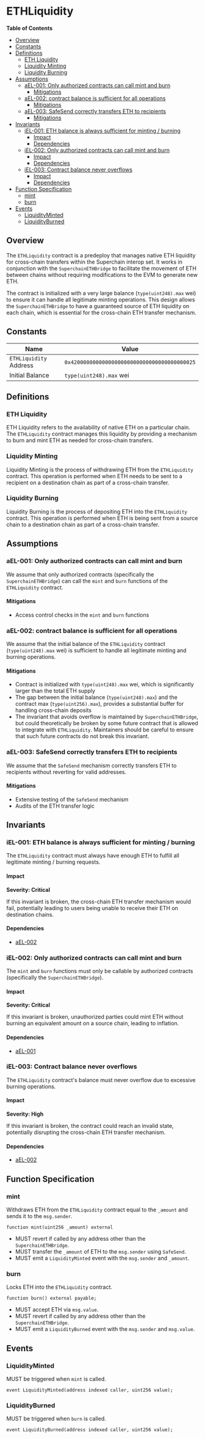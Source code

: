 # ETHLiquidity

<!-- START doctoc generated TOC please keep comment here to allow auto update -->
<!-- DON'T EDIT THIS SECTION, INSTEAD RE-RUN doctoc TO UPDATE -->
**Table of Contents**

- [Overview](#overview)
- [Constants](#constants)
- [Definitions](#definitions)
  - [ETH Liquidity](#eth-liquidity)
  - [Liquidity Minting](#liquidity-minting)
  - [Liquidity Burning](#liquidity-burning)
- [Assumptions](#assumptions)
  - [aEL-001: Only authorized contracts can call mint and burn](#ael-001-only-authorized-contracts-can-call-mint-and-burn)
    - [Mitigations](#mitigations)
  - [aEL-002: contract balance is sufficient for all operations](#ael-002-contract-balance-is-sufficient-for-all-operations)
    - [Mitigations](#mitigations-1)
  - [aEL-003: SafeSend correctly transfers ETH to recipients](#ael-003-safesend-correctly-transfers-eth-to-recipients)
    - [Mitigations](#mitigations-2)
- [Invariants](#invariants)
  - [iEL-001: ETH balance is always sufficient for minting / burning](#iel-001-eth-balance-is-always-sufficient-for-minting--burning)
    - [Impact](#impact)
    - [Dependencies](#dependencies)
  - [iEL-002: Only authorized contracts can call mint and burn](#iel-002-only-authorized-contracts-can-call-mint-and-burn)
    - [Impact](#impact-1)
    - [Dependencies](#dependencies-1)
  - [iEL-003: Contract balance never overflows](#iel-003-contract-balance-never-overflows)
    - [Impact](#impact-2)
    - [Dependencies](#dependencies-2)
- [Function Specification](#function-specification)
  - [mint](#mint)
  - [burn](#burn)
- [Events](#events)
  - [LiquidityMinted](#liquidityminted)
  - [LiquidityBurned](#liquidityburned)

<!-- END doctoc generated TOC please keep comment here to allow auto update -->

## Overview

The `ETHLiquidity` contract is a predeploy that manages native ETH liquidity for cross-chain transfers within the Superchain interop set. It works in conjunction with the `SuperchainETHBridge` to facilitate the movement of ETH between chains without requiring modifications to the EVM to generate new ETH.

The contract is initialized with a very large balance (`type(uint248).max` wei) to ensure it can handle all legitimate minting operations. This design allows the `SuperchainETHBridge` to have a guaranteed source of ETH liquidity on each chain, which is essential for the cross-chain ETH transfer mechanism.

## Constants

| Name                    | Value                                        |
| ----------------------- | -------------------------------------------- |
| `ETHLiquidity` Address  | `0x4200000000000000000000000000000000000025` |
| Initial Balance         | `type(uint248).max` wei                      |

## Definitions

### ETH Liquidity

ETH Liquidity refers to the availability of native ETH on a particular chain. The `ETHLiquidity` contract manages this liquidity by providing a mechanism to burn and mint ETH as needed for cross-chain transfers.

### Liquidity Minting

Liquidity Minting is the process of withdrawing ETH from the `ETHLiquidity` contract. This operation is performed when ETH needs to be sent to a recipient on a destination chain as part of a cross-chain transfer.

### Liquidity Burning

Liquidity Burning is the process of depositing ETH into the `ETHLiquidity` contract. This operation is performed when ETH is being sent from a source chain to a destination chain as part of a cross-chain transfer.

## Assumptions

### aEL-001: Only authorized contracts can call mint and burn

We assume that only authorized contracts (specifically the `SuperchainETHBridge`) can call the `mint` and `burn` functions of the `ETHLiquidity` contract.

#### Mitigations

- Access control checks in the `mint` and `burn` functions

### aEL-002: contract balance is sufficient for all operations

We assume that the initial balance of the `ETHLiquidity` contract (`type(uint248).max` wei) is sufficient to handle all legitimate minting and burning operations.

#### Mitigations

- Contract is initialized with `type(uint248).max` wei, which is significantly larger than the total ETH supply
- The gap between the initial balance (`type(uint248).max`) and the contract max (`type(uint256).max`), provides a substantial buffer for handling cross-chain deposits
- The invariant that avoids overflow is maintained by `SuperchainETHBridge`, but could theoretically be broken by some future contract that is allowed to integrate with `ETHLiquidity`. Maintainers should be careful to ensure that such future contracts do not break this invariant.

### aEL-003: SafeSend correctly transfers ETH to recipients

We assume that the `SafeSend` mechanism correctly transfers ETH to recipients without reverting for valid addresses.

#### Mitigations

- Extensive testing of the `SafeSend` mechanism
- Audits of the ETH transfer logic

## Invariants

### iEL-001: ETH balance is always sufficient for minting / burning

The `ETHLiquidity` contract must always have enough ETH to fulfill all legitimate minting / burning requests.

#### Impact

**Severity: Critical**

If this invariant is broken, the cross-chain ETH transfer mechanism would fail, potentially leading to users being unable to receive their ETH on destination chains.

#### Dependencies

- [aEL-002](#ael-002-initial-balance-is-sufficient-for-all-operations)

### iEL-002: Only authorized contracts can call mint and burn

The `mint` and `burn` functions must only be callable by authorized contracts (specifically the `SuperchainETHBridge`).

#### Impact

**Severity: Critical**

If this invariant is broken, unauthorized parties could mint ETH without burning an equivalent amount on a source chain, leading to inflation.

#### Dependencies

- [aEL-001](#ael-001-only-authorized-contracts-can-call-mint-and-burn)

### iEL-003: Contract balance never overflows

The `ETHLiquidity` contract's balance must never overflow due to excessive burning operations.

#### Impact

**Severity: High**

If this invariant is broken, the contract could reach an invalid state, potentially disrupting the cross-chain ETH transfer mechanism.

#### Dependencies

- [aEL-002](#ael-002-initial-balance-is-sufficient-for-all-operations)

## Function Specification

### mint

Withdraws ETH from the `ETHLiquidity` contract equal to the `_amount` and sends it to the `msg.sender`.

```solidity
function mint(uint256 _amount) external
```

- MUST revert if called by any address other than the `SuperchainETHBridge`.
- MUST transfer the `_amount` of ETH to the `msg.sender` using `SafeSend`.
- MUST emit a `LiquidityMinted` event with the `msg.sender` and `_amount`.

### burn

Locks ETH into the `ETHLiquidity` contract.

```solidity
function burn() external payable;
```

- MUST accept ETH via `msg.value`.
- MUST revert if called by any address other than the `SuperchainETHBridge`.
- MUST emit a `LiquidityBurned` event with the `msg.sender` and `msg.value`.

## Events

### LiquidityMinted

MUST be triggered when `mint` is called.

```solidity
event LiquidityMinted(address indexed caller, uint256 value);
```

### LiquidityBurned

MUST be triggered when `burn` is called.

```solidity
event LiquidityBurned(address indexed caller, uint256 value);
```
